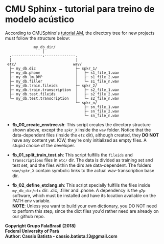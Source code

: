 # CMU Sphinx - tutorial para treino de modelo acústico

According to CMUSphinx's [tutorial AM](https://cmusphinx.github.io/wiki/tutorialam/),
the directory tree for new projects must follow the structure below:

```
             my_db_dir/
                 │ 
  .--------------:--------------.
  │                             │                        
 etc/                          wav/                                     
  ├─ my_db.dic                  ├─ spkr_1/                     
  ├─ my_db.phone                │   ├─ s1_file_1.wav                     
  ├─ my_db.lm.DMP               │   ├─ s1_file_2.wav         
  ├─ my_db.filler               │   └─ s1_file_n.wav              
  ├─ my_db.train.fileids        ├─ spkr_2/                
  ├─ my_db.train.transcription  │   ├─ s2_file_1.wav             
  ├─ my_db.test.fileids         │   ├─ s2_file_2.wav                     
  └─ my_db.test.transcription   │   └─ s2_file_n.wav                   
                                └─ spkr_n/           
                                    ├─ sn_file_1.wav 
                                    ├─ sn_file_2.wav 
                                    └─ sn_file_n.wav 
```

* __fb\_00\_create\_envtree.sh__:
This script creates the directory structure shown above, except the `spkr_X`
inside the `wav` folder. Notice that the data-dependent files (inside the `etc` 
dir), although created, they __DO NOT__ have any content yet. IOW, they're only
initialized as empty files. A stupid choice of the developer.

* __fb\_01\_split\_train\_test.sh__:
This script fulfills the `fileids` and `transcriptions` files in `etc/` dir.
The data is divided as training set and test set, and the files within the
dirs are data-dependent. The folders `wav/spkr_X` contain symbolic links to the
actual wav-transcription base dir.

* __fb\_02\_define\_etclang.sh__:
This script specially fulfills the files inside `my_db_dir/etc` dir: .dic,
.filler and .phone. A dependency is the `g2p` software, which must be installed
and have its location available on the PATH env variable.  
__NOTE__: Unless you want to build your own dictionary, you DO NOT need to
perform this step, since the dict files you'd rather need are already on our
github repo.

__Copyright Grupo FalaBrasil (2018)__    
__Federal University of Pará__    
__Author: Cassio Batista - cassio.batista.13@gmail.com__
